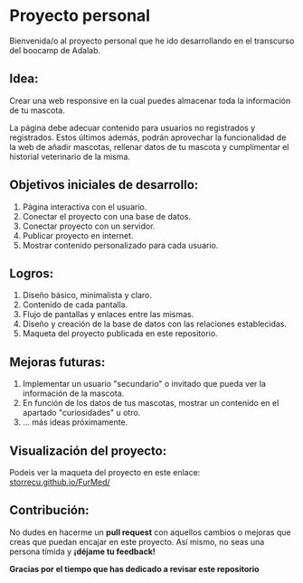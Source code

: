 

# Proyecto personal
Bienvenida/o al proyecto personal que he ido desarrollando en el transcurso del boocamp de Adalab.

## Idea:
Crear una web responsive en la cual puedes almacenar toda la información de tu mascota. 

La página debe adecuar contenido para usuarios no registrados y registrados. 
Estos últimos además, podrán aprovechar la funcionalidad de la web de añadir mascotas, rellenar datos de tu mascota y cumplimentar el historial veterinario de la misma. 

## Objetivos iniciales de desarrollo: 
1. Página interactiva con el usuario.
2. Conectar el proyecto con una base de datos. 
3. Conectar proyecto con un servidor. 
4. Publicar proyecto en internet. 
5. Mostrar contenido personalizado para cada usuario.

## Logros:
1. Diseño básico, minimalista y claro.
2. Contenido de cada pantalla.
3. Flujo de pantallas y enlaces entre las mismas. 
4. Diseño y creación de la base de datos con las relaciones establecidas.
5. Maqueta del proyecto publicada en este repositorio.

## Mejoras futuras:
1. Implementar un usuario "secundario" o invitado que pueda ver la información de la mascota. 
2. En función de los datos de tus mascotas, mostrar un contenido en el apartado "curiosidades" u otro. 
3. ... más ideas próximamente.

## Visualización del proyecto: 
Podeis ver la maqueta del proyecto en este enlace: [storrecu.github.io/FurMed/](https://storrecu.github.io/FurMed/)

## Contribución: 
No dudes en hacerme un **pull request** con aquellos cambios o mejoras que creas que puedan encajar en este proyecto. 
Así mismo, no seas una persona tímida y **¡déjame tu feedback!**

**Gracias por el tiempo que has dedicado a revisar este repositorio**


